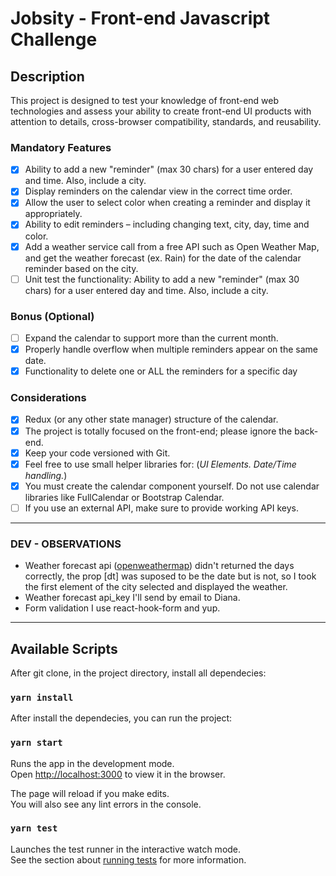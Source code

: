 # Jobsity - Front-end Javascript Challenge

## Description

This project is designed to test your knowledge of front-end web technologies and assess your ability to create front-end UI products with attention to details, cross-browser compatibility, standards, and reusability.

### Mandatory Features

- [x] Ability to add a new "reminder" (max 30 chars) for a user entered day and time. Also, include a city.
- [x] Display reminders on the calendar view in the correct time order.
- [x] Allow the user to select color when creating a reminder and display it appropriately.
- [x] Ability to edit reminders – including changing text, city, day, time and color.
- [x] Add a weather service call from a free API such as Open Weather Map, and get the weather forecast (ex. Rain) for the date of the calendar reminder based on the city.
- [ ] Unit test the functionality: Ability to add a new "reminder" (max 30 chars) for a user entered day and time. Also, include a city.

### Bonus (Optional)

- [ ] Expand the calendar to support more than the current month.
- [x] Properly handle overflow when multiple reminders appear on the same date.
- [x] Functionality to delete one or ALL the reminders for a specific day

### Considerations

- [x] Redux (or any other state manager) structure of the calendar.
- [x] The project is totally focused on the front-end; please ignore the back-end.
- [x] Keep your code versioned with Git.
- [x] Feel free to use small helper libraries for: (*UI Elements.* *Date/Time handling.*)
- [x] You must create the calendar component yourself. Do not use calendar libraries like FullCalendar or Bootstrap Calendar.
- [ ] If you use an external API, make sure to provide working API keys.

------------

### DEV - OBSERVATIONS
- Weather forecast api ([openweathermap](https://openweathermap.org/)) didn't returned the days correctly, the prop [dt] was suposed to be the date but is not, so I took the first element of the city selected and displayed the weather.
- Weather forecast api_key I'll send by email to Diana.
- Form validation I use react-hook-form and yup.
------------

## Available Scripts

After git clone, in the project directory, install all dependecies:

### `yarn install`


After install the dependecies, you can run the project:

### `yarn start`


Runs the app in the development mode.\
Open [http://localhost:3000](http://localhost:3000) to view it in the browser.

The page will reload if you make edits.\
You will also see any lint errors in the console.

### `yarn test`


Launches the test runner in the interactive watch mode.\
See the section about [running tests](https://facebook.github.io/create-react-app/docs/running-tests) for more information.
